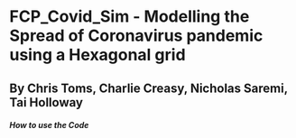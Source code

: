 # FCP_Covid_Sim - Modelling the Spread of Coronavirus pandemic using a Hexagonal grid
## By Chris Toms, Charlie Creasy, Nicholas Saremi, Tai Holloway

###### **How to use the Code**
